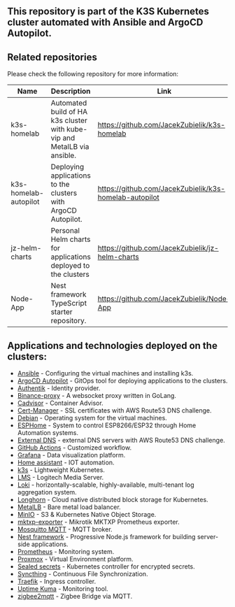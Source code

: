 ## This repository is part of the K3S Kubernetes cluster automated with Ansible and ArgoCD Autopilot.

## Related repositories

Please check the following repository for more information:

Name | Description | Link
--- | --- | ---
k3s-homelab | Automated build of HA k3s cluster with kube-vip and MetalLB via ansible. | https://github.com/JacekZubielik/k3s-homelab
k3s-homelab-autopilot | Deploying applications to the clusters with  ArgoCD Autopilot. | https://github.com/JacekZubielik/k3s-homelab-autopilot  
jz-helm-charts  | Personal Helm charts for applications deployed to the clusters | https://github.com/JacekZubielik/jz-helm-charts
Node-App | Nest framework TypeScript starter repository. | https://github.com/JacekZubielik/Node-App


## Applications and technologies deployed on the clusters:
- [Ansible](https://www.ansible.com/) - Configuring the virtual machines and installing k3s.
- [ArgoCD Autopilot](https://argo-cd.readthedocs.io/) - GitOps tool for deploying applications to the clusters.
- [Authentik](https://goauthentik.io/) - Identity provider.
- [Binance-proxy]() - A websocket proxy written in GoLang.
- [Cadvisor](https://github.com/google/cadvisor) - Container Advisor.
- [Cert-Manager](https://cert-manager.io/) - SSL certificates with AWS Route53 DNS challenge.
- [Debian](https://www.debian.org/) - Operating system for the virtual machines.
- [ESPHome](https://esphome.io/) - System to control ESP8266/ESP32 through Home Automation systems. 
- [External DNS](https://github.com/kubernetes-sigs/external-dns) - external DNS servers with AWS Route53 DNS challenge.
- [GitHub Actions](https://docs.github.com/en/actions) - Customized workflow.
- [Grafana](https://github.com/grafana/grafana) - Data visualization platform.
- [Home assistant](https://github.com/home-assistant/home-assistant) - IOT automation.
- [k3s](https://k3s.io/) - Lightweight Kubernetes.
- [LMS](https://hub.docker.com/r/lmscommunity/logitechmediaserver) - Logitech Media Server.
- [Loki](https://github.com/grafana/loki) - horizontally-scalable, highly-available, multi-tenant log aggregation system.
- [Longhorn](https://longhorn.io/) - Cloud native distributed block storage for Kubernetes.
- [MetalLB](https://metallb.universe.tf/) - Bare metal load balancer.
- [MinIO](https://min.io/) - S3 & Kubernetes Native Object Storage.
- [mktxp-exporter](https://github.com/akpw/mktxp) - Mikrotik MKTXP Prometheus exporter.
- [Mosquitto MQTT](https://github.com/eclipse/mosquitto) - MQTT broker.
- [Nest framework](https://github.com/nestjs/nest) - Progressive Node.js framework for building server-side applications.
- [Prometheus](https://prometheus.io/) - Monitoring system.
- [Proxmox](https://www.proxmox.com) - Virtual Environment platform.
- [Sealed secrets](https://github.com/bitnami-labs/sealed-secrets) - Kubernetes controller for encrypted secrets.
- [Syncthing](https://github.com/syncthing/syncthing) - Continuous File Synchronization.
- [Traefik](https://traefik.io) - Ingress controller.
- [Uptime Kuma](https://github.com/louislam/uptime-kuma) - Monitoring tool.
- [zigbee2mqtt](https://github.com/Koenkk/zigbee2mqtt) - Zigbee Bridge via MQTT.
